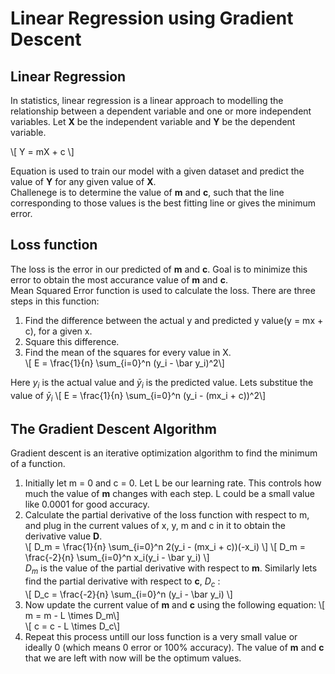 # Linear Regression using Gradient Descent  

## Linear Regression   
In statistics, linear regression is a linear approach to modelling the relationship between a dependent variable and one or more independent variables. 
Let **X** be the independent variable and **Y** be the dependent variable.   

\\[ Y = mX + c \\]  

Equation is used to train our model with a given dataset and predict the value of **Y** for any given value of **X**.   
Challenege is to determine the value of **m** and **c**, such that the line corresponding to those values is the best fitting line or gives the minimum error.  

## Loss function  
The loss is the error in our predicted of **m** and **c**. Goal is to minimize this error to obtain the most accurance value of **m** and **c**.  
Mean Squared Error function is used to calculate the loss. 
There are three steps in this function:
1. Find the difference between the actual y and predicted y value(y = mx + c), for a given x.  
2. Square this difference.
3. Find the mean of the squares for every value in X.  
\\[ E = \frac{1}{n} \sum_{i=0}^n (y_i - \bar y_i)^2\\]  

Here $y_i$ is the actual value and $\bar y_i$ is the predicted value. Lets substitue the value of $\bar y_i$
\\[ E = \frac{1}{n} \sum_{i=0}^n (y_i - (mx_i + c))^2\\]

## The Gradient Descent Algorithm  
Gradient descent is an iterative optimization algorithm to find the minimum of a function.  
 
1. Initially let m = 0 and c = 0. Let L be our learning rate. This controls how much the value of **m** changes with each step. L could be a small value like 0.0001 for good accuracy. 
2. Calculate the partial derivative of the loss function with respect to m, and plug in the current values of x, y, m and c in it to obtain the derivative value **D**.  
\\[ D_m = \frac{1}{n} \sum_{i=0}^n 2(y_i - (mx_i + c))(-x_i) \\]
\\[ D_m = \frac{-2}{n} \sum_{i=0}^n x_i(y_i - \bar y_i) \\]  
$D_m$ is the value of the partial derivative with respect to **m**. Similarly lets find the partial derivative with respect to **c**, $D_c$ :  
\\[ D_c = \frac{-2}{n} \sum_{i=0}^n (y_i - \bar y_i) \\]
3. Now update the current value of **m** and **c** using the following equation: 
\\[ m = m - L \times D_m\\]  
\\[ c = c - L \times D_c\\]  
4. Repeat this process untill our loss function is a very small value or ideally 0 (which means 0 error or 100% accuracy). The value of **m** and **c** that we are left with now will be the optimum values.  
  
